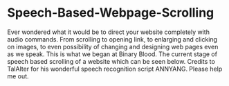 # Speech-Based-Webpage-Scrolling
Ever wondered what it would be to direct your website completely with audio commands. From scrolling to opening link, to enlarging and clicking on images, to even possibility of changing and designing web pages even as we speak. This is what we began at Binary Blood. The current stage of speech based scrolling of a website which can be seen below. Credits to TalAlter for his wonderful speech recognition script ANNYANG.
Please help me out.
